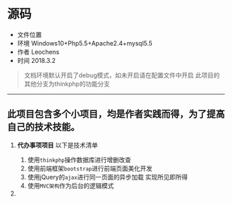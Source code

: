 # 源码

* 文件位置     
* 环境        Windows10+Php5.5+Apache2.4+mysql5.5  
* 作者        Leochens
* 时间        2018.3.2

> 文档环境默认开启了debug模式，如未开启请在配置文件中开启
> 此项目的其他分支为thinkphp的功能分支
---

## 此项目包含多个小项目，均是作者实践而得，为了提高自己的技术技能。

1. **代办事项项目** 以下是技术清单 

    1. 使用`thinkphp`操作数据库进行增删改查
    2. 使用前端框架`bootstrap`进行前端页面美化开发
    3. 使用jQuery的`ajax`进行同一页面的异步加载 实现所见即所得
    4. 使用`MVC架构`作为后台的逻辑模式

2. 
